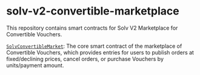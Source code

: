# solv-v2-convertible-marketplace

This repository contains smart contracts for Solv V2 Marketplace for Convertible Vouchers.

[`SolvConvertibleMarket`](./contracts/SolvConvertibleMarket.sol): The core smart contract of the marketplace of Convertible Vouchers, which provides entries for users to publish orders at fixed/declining prices, cancel orders, or purchase Vouchers by units/payment amount.
